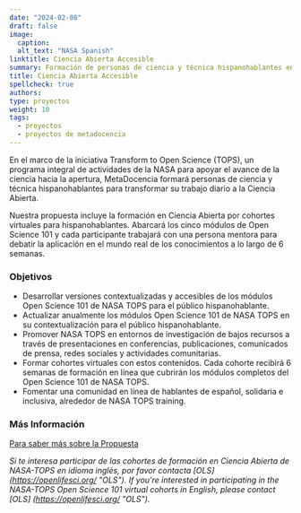 ```yaml
---
date: "2024-02-08"
draft: false
image:
  caption: 
  alt_text: "NASA Spanish"
linktitle: Ciencia Abierta Accesible
summary: Formación de personas de ciencia y técnica hispanohablantes en NASA TOPS. 
title: Ciencia Abierta Accesible
spellcheck: true
authors: 
type: proyectos
weight: 10
tags:
  - proyectos
  - proyectos de metadocencia
---
```


En el marco de la iniciativa Transform to Open Science (TOPS), un programa integral de actividades de la NASA para apoyar el avance de la ciencia hacia la apertura, MetaDocencia formará personas de ciencia y técnica hispanohablantes para transformar su trabajo diario a la Ciencia Abierta.

Nuestra propuesta incluye la formación en Ciencia Abierta por cohortes virtuales para hispanohablantes. Abarcará los cinco módulos de Open Science 101 y cada participante trabajará con una persona mentora para debatir la aplicación en el mundo real de los conocimientos a lo largo de 6 semanas.

### Objetivos
* Desarrollar versiones contextualizadas y accesibles de los módulos Open Science 101 de NASA TOPS para el público hispanohablante.
* Actualizar anualmente los módulos Open Science 101 de NASA TOPS en su contextualización para el público hispanohablante.
* Promover NASA TOPS en entornos de investigación de bajos recursos a través de presentaciones en conferencias, publicaciones, comunicados de prensa, redes sociales y actividades comunitarias.
* Formar cohortes virtuales con estos contenidos. Cada cohorte recibirá 6 semanas de formación en línea que cubrirán los módulos completos del Open Science 101 de NASA TOPS.
* Fomentar una comunidad en línea de hablantes de español, solidaria e inclusiva, alrededor de NASA TOPS training.

### Más Información
[Para saber más sobre la Propuesta](https://zenodo.org/records/8215456 "Propuesta")

*Si te interesa participar de las cohortes de formación en Ciencia Abierta de NASA-TOPS en idioma inglés, por favor contacta [OLS] (https://openlifesci.org/ "OLS").*
*If you're interested in participating in the NASA-TOPS Open Science 101 virtual cohorts in English, please contact [OLS] (https://openlifesci.org/ "OLS").*



